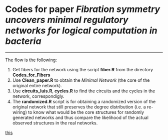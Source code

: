 # Codes for paper *Fibration symmetry uncovers minimal regulatory networks for logical computation in bacteria*
---
The flow is the following:
1. Get fibers for the network using the script **fiber.R** from the directory **Codes_for_Fibers**
2. Use **Clean_paper.R** to obtain the *Minimal Network* (the core of the original entire network).
3. Use **circuits_luis.R**, **cycles.R** to find the circuits and the cycles in the network, correspondigly.
4. The **randomized.R** script is for obtaining a randomized version of the original network that still preserves the degree distribution (i.e. a re-wiring) to know what would be the core structures for randomly generated networks and thus compare the likelihood of the actual observed structures in the real networks.


[this](https://github.com/makselab/fibrationSymmetries)

